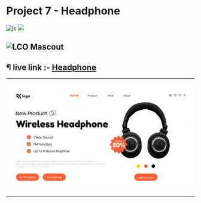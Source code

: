 # Project 7 - Headphone

![js](https://img.shields.io/badge/JS-Bootcamp-yellow) ![](https://img.shields.io/badge/HTML-Project_7-green)

## ![LCO Mascout](https://learncodeonline.in/mascot.png)

## ¶ live link :- [Headphone](https://assignment-7-headphone.netlify.app/)

---

![preview](./images/7.png)

---
